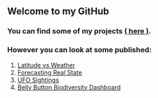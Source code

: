 ## Welcome to my GitHub

### You can find some of my projects [( here )](https://github.com/kioz-developer?tab=repositories).

### However you can look at some published:
1. [Latitude vs Weather](https://kioz-developer.github.io/web-design-challenge/) 
2. [Forecasting Real State](https://github.com/lamb-jack/RealEstateForecasting/blob/main/Real%20Estate%20Forecasting%20.pdf) 
3. [UFO Sightings](https://kioz-developer.github.io/javascript-challenge/UFO-level-2/)
4. [Belly Button Biodiversity Dashboard](https://kioz-developer.github.io/plotly-challenge/)